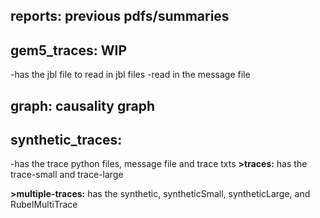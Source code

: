 ## reports: previous pdfs/summaries
## gem5_traces: WIP
-has the jbl file to read in jbl files
-read in the message file

## graph: causality graph

## synthetic_traces:
-has the trace python files, message file and trace txts
**>traces:** has the trace-small and trace-large 


**>multiple-traces:** has the synthetic, syntheticSmall, syntheticLarge, and RubelMultiTrace
